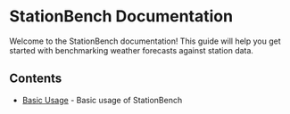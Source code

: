 # StationBench Documentation

Welcome to the StationBench documentation! This guide will help you get started with benchmarking weather forecasts against station data.

## Contents

- [Basic Usage](tutorial.ipynb) - Basic usage of StationBench